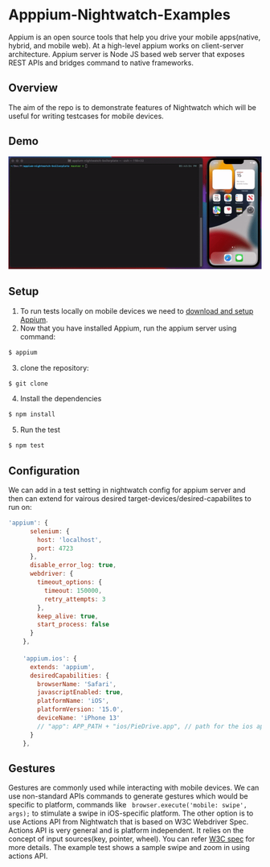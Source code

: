 # Apppium-Nightwatch-Examples
Appium is an open source tools that help you drive your mobile apps(native, hybrid, and mobile web). At a high-level appium works on client-server architecture. 
Appium server is Node JS based web server that exposes REST APIs and bridges command to native frameworks.
## Overview
The aim of the repo is to demonstrate features of Nightwatch which will be useful for writing testcases for mobile devices.

## Demo

![iPhone Nightwatch Session](.github/assets/demo.gif)

## Setup

1. To run tests locally on mobile devices we need to [download and setup Appium](https://appium.io/docs/en/about-appium/getting-started/?lang=en#installing-appium). 
2. Now that you have installed Appium, run the appium server using command:
```sh
$ appium
```
3. clone the repository:
```sh
$ git clone 
```
4. Install the dependencies
```sh
$ npm install
```
5. Run the test
```sh
$ npm test
```


## Configuration

We can add in a test setting in nightwatch config for appium server and then can extend for vairous desired target-devices/desired-capabilites to run on:

```js
'appium': {
      selenium: {
        host: 'localhost',
        port: 4723
      },
      disable_error_log: true,
      webdriver: {
        timeout_options: {
          timeout: 150000,
          retry_attempts: 3
        },
        keep_alive: true,
        start_process: false
      }
    },
    
    'appium.ios': {
      extends: 'appium',
      desiredCapabilities: {
        browserName: 'Safari',
        javascriptEnabled: true,
        platformName: 'iOS',
        platformVersion: '15.0',
        deviceName: 'iPhone 13'
        // "app": APP_PATH + "ios/PieDrive.app", // path for the ios app you want to test
      }
    },
```

## Gestures
 Gestures are commonly used while interacting with mobile devices. We can use non-standard APIs commands to generate gestures which would be specific to platform, commands like ` browser.execute('mobile: swipe', args);` to stimulate a swipe in iOS-specific platform. The other option is to use Actions API from Nightwatch that is based on W3C Webdriver Spec. Actions API is very general and is platform independent. It relies on the concept of input sources(key, pointer, wheel). You can refer [W3C spec](https://www.w3.org/TR/webdriver/#actions) for more details. The example test shows a sample swipe and zoom in using actions API.
